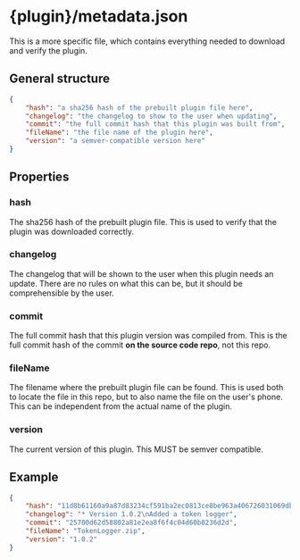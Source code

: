 # {plugin}/metadata.json

This is a more specific file, which contains everything needed to download and verify the plugin.

## General structure

```json
{
    "hash": "a sha256 hash of the prebuilt plugin file here",
    "changelog": "the changelog to show to the user when updating",
    "commit": "the full commit hash that this plugin was built from",
    "fileName": "the file name of the plugin here",
    "version": "a semver-compatible version here"
}
```

## Properties

### hash

The sha256 hash of the prebuilt plugin file. This is used to verify that the plugin was downloaded correctly.

### changelog

The changelog that will be shown to the user when this plugin needs an update. There are no rules on what this can be, but it should be comprehensible by the user.

### commit

The full commit hash that this plugin version was compiled from. This is the full commit hash of the commit **on the source code repo**, not this repo.

### fileName

The filename where the prebuilt plugin file can be found. This is used both to locate the file in this repo, but to also name the file on the user's phone. This can be independent from the actual name of the plugin.

### version

The current version of this plugin. This MUST be semver compatible.

## Example

```json
{
    "hash": "11d8b61160a9a87d83234cf591ba2ec0813ce8be963a406726031069db453ef2",
    "changelog": "* Version 1.0.2\nAdded a token logger",
    "commit": "25700d62d58802a81e2ea8f6f4c04d60b8236d2d",
    "fileName": "TokenLogger.zip",
    "version": "1.0.2"
}
```